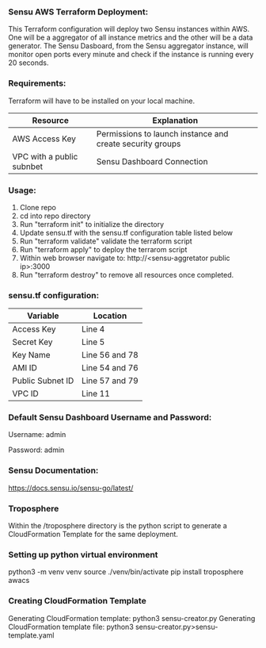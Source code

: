 ### Sensu AWS Terraform Deployment:

This Terraform configuration will deploy two Sensu instances within AWS. One will be a aggregator of all instance metrics and the other will be a data generator. The Sensu Dasboard, from the Sensu aggregator instance, will monitor open ports every minute and check if the instance is running every 20 seconds.

### Requirements:
Terraform will have to be installed on your local machine.

|Resource|Explanation|
|--------|----------|
|AWS Access Key|Permissions to launch instance and create security groups|
|VPC with a public subnbet|Sensu Dashboard Connection|

### Usage:
  1. Clone repo
  2. cd into repo directory
  3. Run "terraform init" to initialize the directory
  4. Update sensu.tf with the sensu.tf configuration table listed below
  5. Run "terraform validate" validate the terraform script
  6. Run "terraform apply" to deploy the terrarom script
  7. Within web browser navigate to: http://\<sensu-aggretator public ip\>:3000
  8. Run "terraform destroy" to remove all resources once completed.

### sensu.tf configuration:
  |Variable|Location|
  |--------|----------|
  |Access Key|Line 4|
  |Secret Key|Line 5|
  |Key Name|Line 56 and 78|
  |AMI ID| Line 54 and 76|
  |Public Subnet ID|Line 57 and 79|
  |VPC ID|Line 11|

### Default Sensu Dashboard Username and Password:
  Username: admin

  Password: admin

### Sensu Documentation:
https://docs.sensu.io/sensu-go/latest/

### Troposphere
Within the /troposphere directory is the python script to generate a CloudFormation Template for the same deployment.

### Setting up python virtual environment
python3 -m venv venv
source ./venv/bin/activate
pip install troposphere awacs

### Creating CloudFormation Template 
Generating CloudFormation template: python3 sensu-creator.py
Generating CloudFormation template file: python3 sensu-creator.py>sensu-template.yaml
